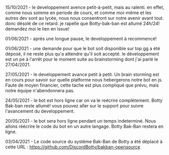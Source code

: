 15/10/2021 - le developpement avence petit-à-petit, mais au ralenti. en effet, comme nous somme en periode de cours, et comme moi-même et les autres dev sont au lycée, nous nous consentront sur notre avenir avant tout. donc désolé de ce retard. je rapelle que Botty-bak-ban est allumé 24h/24! demandez moi le lien en issue!  

01/06/2021 - après une longue pause, le developpement à recommencé!

01/06/2021 - une demande pour que le bot soit disponible sur top.gg a été déposé, il ne reste plus qu'a attendre qu'il soit accepté. le développement est un pe à l'arrêt pour le moment suite au brainstorming dont j'ai parlé le 27/04/2021.

27/05/2021 - le developpement avance petit à petit. Un brain storming est en cours pour savoir sur quelle platforme nous hebergerons notre bot en js. Faute de moyen financier, cette tache est plus compliqué que prévu, mais notre équipe n'abendonnera pas.

24/05/2021 - le bot est hors ligne car on va le reécrire complètement. Botty Bak-ban reste allumé! vous pouvez aller sur le support pour suivre l'avancement du developpement.

20/05/2021 - le bot sera hors ligne pendant un temps indeterminé. Nous allons réécrire le code du bot en un autre langage. Botty Bak-Ban restera en ligne.

03/04/2021 - Le code source du système Bak-Ban de Botty a été déplacé à cette URL : https://github.com/DiscordBotty/bakban-opensource